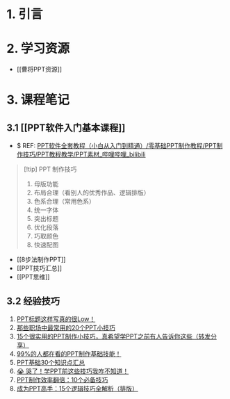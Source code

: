 # 1. 引言

# 2. 学习资源
- [[曹将PPT资源]]
# 3. 课程笔记
## 3.1 [[PPT软件入门基本课程]]  
 - $ REF: [PPT软件全套教程（小白从入门到精通）/零基础PPT制作教程/PPT制作技巧/PPT教程教学/PPT素材_哔哩哔哩_bilibili](https://www.bilibili.com/video/BV16v411i7yF/?spm_id_from=333.337.search-card.all.click&vd_source=d1167fc706d8bb4a356a82d19d9d3304)

> [!tip] PPT 制作技巧
> 1. 母版功能
> 2. 布局合理（看别人的优秀作品、逻辑排版）
> 3. 色系合理（常用色系）
> 4. 统一字体
> 5. 突出标题
> 6. 优化段落
> 7. 巧取颜色
> 8. 快速配图

- [[8步法制作PPT]]
- [[PPT技巧汇总]]
- [[PPT思维]]
## 3.2 经验技巧
1. [PPT标题这样写真的很Low！](https://mp.weixin.qq.com/s/rydtsjBOFGzQR0crkiqv5Q)
2. [那些职场中最常用的20个PPT小技巧](https://mp.weixin.qq.com/s/K3K5RZvAejr7HF-HOyLImw)
3. [15个很实用的PPT制作小技巧，真希望学PPT之前有人告诉你这些（转发分享）](https://mp.weixin.qq.com/s/Q4x6I77Bh0pUbKoNmcVNIw)
4. [99%的人都在看的PPT制作基础技能！](https://mp.weixin.qq.com/s/KYkAWdzJwYzW6HAjx6gBTg)
5. [PPT基础30个知识点汇总](https://mp.weixin.qq.com/s/hVozrQuVgEM3jJ6NIW9B1A)
6. [😭 哭了！学PPT前这些技巧我咋不知道！](https://mp.weixin.qq.com/s/QKB03T4It-S_7a7rSd46Kw)
7. [PPT制作效率翻倍：10个必备技巧](https://mp.weixin.qq.com/s/1kgWi-OmN1ASDwJd2nnKXg)
8. [成为PPT高手：15个逻辑技巧全解析（排版）](https://mp.weixin.qq.com/s/IAtDrZSLYIVW_zaxL-9T7w)